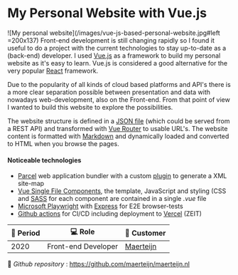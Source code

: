 # My Personal Website with Vue.js

![My personal website](/images/vue-js-based-personal-website.jpg#left =200x137) Front-end development is still changing rapidly so I found it useful to do a project with the current technologies to stay up-to-date as a (back-end) developer. I used [Vue.js](https://vuejs.org/) as a framework to build my personal website as it's easy to learn. Vue.js is considered a good alternative for the very popular [React](https://reactjs.org/) framework.

Due to the popularity of all kinds of cloud based platforms and API's there is a more clear separation possible between presentation and data with nowadays web-development, also on the Front-end. From that point of view I wanted to build this website to explore the possibilities.

The website structure is defined in a [JSON file](https://github.com/maerteijn/maerteijn.nl/blob/master/static/content/site.json) (which could be served from a REST API) and transformed with [Vue Router](https://router.vuejs.org/installation.html) to usable URL's. The website content is formatted with [Markdown](https://www.markdownguide.org/) and dynamically loaded and converted to HTML when you browse the pages.


#### Noticeable technologies
- [Parcel](https://parceljs.org/) web application bundler with a custom [plugin](https://github.com/maerteijn/maerteijn.nl/blob/master/src/parcel-plugin/main.js) to generate a XML site-map
- [Vue Single File Components](https://vuejs.org/v2/guide/single-file-components.html), the template, JavaScript and styling (CSS and [SASS](https://sass-lang.com/) for each component are contained in a single *.vue* file
- [Microsoft Playwright](https://playwright.dev/) with [Express](https://expressjs.com/) for E2E browser-tests
- [Github actions](https://github.com/maerteijn/maerteijn.nl/actions?query=workflow%3A%22maerteijn.nl+ci%22) for CI/CD including deployment to [Vercel](https://vercel.com/) (ZEIT)

| :calendar: Period  | :computer: Role  | :man: Customer          |
| ------------------ | ------------------------ | ------------------------------------- |
| 2020               | Front-end Developer      | [Maerteijn](https://www.maerteijn.nl) |

:link: _Github repository_ : https://github.com/maerteijn/maerteijn.nl